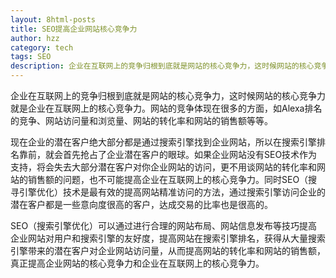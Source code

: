 ```yaml
---
layout: 8html-posts
title: SEO提高企业网站核心竞争力
author: hzz
category: tech
tags: SEO
description: 企业在互联网上的竞争归根到底就是网站的核心竞争力，这时候网站的核心竞争力就是企业在互联网上的核心竞争力。
---
```

企业在互联网上的竞争归根到底就是网站的核心竞争力，这时候网站的核心竞争力就是企业在互联网上的核心竞争力。网站的竞争体现在很多的方面，如Alexa排名的竞争、网站访问量和浏览量、网站的转化率和网站的销售额等等。

现在企业的潜在客户绝大部分都是通过搜索引擎找到企业网站，所以在搜索引擎排名靠前，就会首先抢占了企业潜在客户的眼球。如果企业网站没有SEO技术作为支持，将会失去大部分潜在客户对你企业网站的访问，更不用谈网站的转化率和网站的销售额的问题，也不可能提高企业在互联网上的核心竞争力。同时SEO（搜寻引擎优化）技术是最有效的提高网站精准访问的方法，通过搜索引擎访问企业的潜在客户都是一些意向度很高的客户，达成交易的比率也是很高的。

SEO（搜索引擎优化）可以通过进行合理的网站布局、网站信息发布等技巧提高企业网站对用户和搜索引擎的友好度，提高网站在搜索引擎排名，获得从大量搜索引擎带来的潜在客户对企业网站访问量，从而提高网站的转化率和网站的销售额，真正提高企业网站的核心竞争力和企业在互联网上的核心竞争力。
